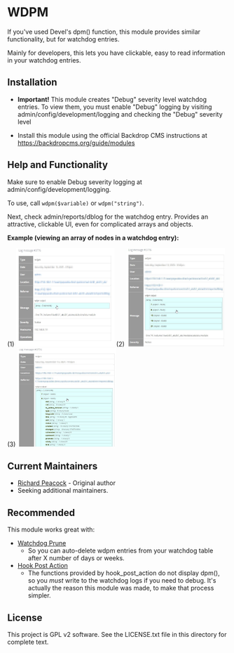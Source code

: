 WDPM
==========

If you've used Devel's dpm() function, this module provides similar functionality, 
but for watchdog entries.

Mainly for developers, this lets you have clickable, easy to read information in your 
watchdog entries.


Installation
------------

- **Important!** This module creates "Debug" severity level watchdog entries. To view them,
  you must enable "Debug" logging by visiting admin/config/development/logging
  and checking the "Debug" severity level


- Install this module using the official Backdrop CMS instructions at
  https://backdropcms.org/guide/modules



Help and Functionality
----------------------

Make sure to enable Debug severity logging at admin/config/development/logging.

To use, call `wdpm($variable)` or `wdpm("string")`.  

Next, check admin/reports/dblog for the watchdog entry.  Provides an attractive, 
clickable UI, even for complicated arrays and objects.

**Example (viewing an array of nodes in a watchdog entry):**

(1) [<img src="https://github.com/backdrop-contrib/wdpm/raw/1.x-1.x/screenshots/screen1.jpg" width="225" height="225"/>](https://github.com/backdrop-contrib/wdpm/blob/1.x-1.x/screenshots/screen1.jpg)
(2) [<img src="https://github.com/backdrop-contrib/wdpm/raw/1.x-1.x/screenshots/screen2.jpg" width="225" height="225"/>](https://github.com/backdrop-contrib/wdpm/blob/1.x-1.x/screenshots/screen2.jpg)
(3) [<img src="https://github.com/backdrop-contrib/wdpm/raw/1.x-1.x/screenshots/screen3.jpg" width="225" height="225"/>](https://github.com/backdrop-contrib/wdpm/blob/1.x-1.x/screenshots/screen3.jpg)





Current Maintainers
-------------------

- [Richard Peacock](https://github.com/swampopus) - Original author
- Seeking additional maintainers.

Recommended
-----------

This module works great with:

- [Watchdog Prune](https://github.com/backdrop-contrib/watchdog_prune)
    - So you can auto-delete wdpm entries from your watchdog table after X number of days or weeks.
- [Hook Post Action](https://github.com/backdrop-contrib/hook_post_action)
    - The functions provided by hook_post_action do not display dpm(), so you *must* write
      to the watchdog logs if you need to debug. It's actually the reason this module was made,
      to make that process simpler.



License
-------

This project is GPL v2 software. See the LICENSE.txt file in this directory for
complete text.